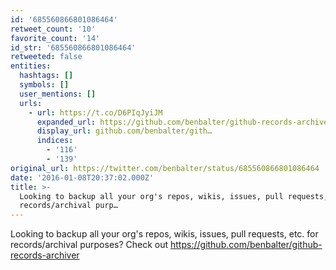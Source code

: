 ```yaml
---
id: '685560866801086464'
retweet_count: '10'
favorite_count: '14'
id_str: '685560866801086464'
retweeted: false
entities:
  hashtags: []
  symbols: []
  user_mentions: []
  urls:
    - url: https://t.co/D6PIqJyiJM
      expanded_url: https://github.com/benbalter/github-records-archiver
      display_url: github.com/benbalter/gith…
      indices:
        - '116'
        - '139'
original_url: https://twitter.com/benbalter/status/685560866801086464
date: '2016-01-08T20:37:02.000Z'
title: >-
  Looking to backup all your org's repos, wikis, issues, pull requests, etc. for
  records/archival purp…
---
```


Looking to backup all your org's repos, wikis, issues, pull requests, etc. for records/archival purposes? Check out https://github.com/benbalter/github-records-archiver